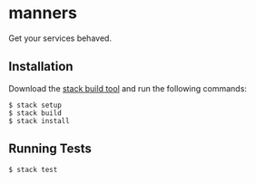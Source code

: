 # manners

Get your services behaved.

## Installation

Download the [stack build tool](https://www.stackage.org) and run the following commands:

    $ stack setup
    $ stack build
    $ stack install

## Running Tests

    $ stack test